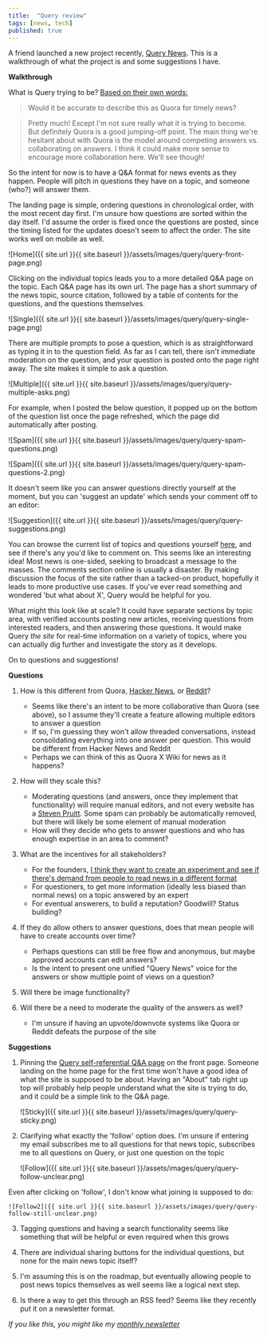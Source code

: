 ```yaml
---
title:  "Query review"  
tags: [news, tech]
published: true
---
```


A friend launched a new project recently, [Query News](https://query.news/ "Query"). This is a walkthrough of what the project is and some suggestions I have.

**Walkthrough**

What is Query trying to be? [Based on their own words:](https://query.news/s/we-launched-kinda)

> Would it be accurate to describe this as Quora for timely news? 

> Pretty much! Except I'm not sure really what it is trying to become. But definitely Quora is a good jumping-off point. The main thing we're hesitant about with Quora is the model around competing answers vs. collaborating on answers. I think it could make more sense to encourage more collaboration here. We'll see though!

So the intent for now is to have a Q&A format for news events as they happen. People will pitch in questions they have on a topic, and someone (who?) will answer them. 

The landing page is simple, ordering questions in chronological order, with the most recent day first. I'm unsure how questions are sorted within the day itself. I'd assume the order is fixed once the questions are posted, since the timing listed for the updates doesn't seem to affect the order. The site works well on mobile as well.

![Home]({{ site.url }}{{ site.baseurl }}/assets/images/query/query-front-page.png)

Clicking on the individual topics leads you to a more detailed Q&A page on the topic. Each Q&A page has its own url. The page has a short summary of the news topic, source citation, followed by a table of contents for the questions, and the questions themselves.

![Single]({{ site.url }}{{ site.baseurl }}/assets/images/query/query-single-page.png)

There are multiple prompts to pose a question, which is as straightforward as typing it in to the question field. As far as I can tell, there isn't immediate moderation on the question, and your question is posted onto the page right away. The site makes it simple to ask a question.

![Multiple]({{ site.url }}{{ site.baseurl }}/assets/images/query/query-multiple-asks.png)

For example, when I posted the below question, it popped up on the bottom of the question list once the page refreshed, which the page did automatically after posting.

![Spam]({{ site.url }}{{ site.baseurl }}/assets/images/query/query-spam-questions.png)

![Spam]({{ site.url }}{{ site.baseurl }}/assets/images/query/query-spam-questions-2.png)

It doesn't seem like you can answer questions directly yourself at the moment, but you can 'suggest an update' which sends your comment off to an editor:

![Suggestion]({{ site.url }}{{ site.baseurl }}/assets/images/query/query-suggestions.png)

You can browse the current list of topics and questions yourself [here](https://query.news/ "Query"), and see if there's any you'd like to comment on. This seems like an interesting idea! Most news is one-sided, seeking to broadcast a message to the masses. The comments section online is usually a disaster. By making discussion the focus of the site rather than a tacked-on product, hopefully it leads to more productive use cases. If you've ever read something and wondered 'but what about X', Query would be helpful for you.

What might this look like at scale? It could have separate sections by topic area, with verified accounts posting new articles, receiving questions from interested readers, and then answering those questions. It would make Query *the site* for real-time information on a variety of topics, where you can actually dig further and investigate the story as it develops. 

On to questions and suggestions!

**Questions**

1. How is this different from Quora, [Hacker News](https://news.ycombinator.com/ "HN"), or [Reddit](https://www.reddit.com/)?
    * Seems like there's an intent to be more collaborative than Quora (see above), so I assume they'll create a feature allowing multiple editors to answer a question
    * If so, I'm guessing they won't allow threaded conversations, instead consolidating everything into one answer per question. This would be different from Hacker News and Reddit
    * Perhaps we can think of this as Quora X Wiki for news as it happens? 
    
2. How will they scale this?
    * Moderating questions (and answers, once they implement that functionality) will require manual editors, and not every website has a [Steven Pruitt](https://www.cbsnews.com/news/meet-the-man-behind-a-third-of-whats-on-wikipedia/ "Steven"). Some spam can probably be automatically removed, but there will likely be some element of manual moderation
    * How will they decide who gets to answer questions and who has enough expertise in an area to comment?
    
3. What are the incentives for all stakeholders?
    * For the founders, [I think they want to create an experiment and see if there's demand from people to read news in a different format](https://query.news/s/we-launched-kinda/q/what-are-your-short-term-goals-for-the-query#q-52 "ST goals")
    * For questioners, to get more information (ideally less biased than normal news) on a topic answered by an expert
    * For eventual answerers, to build a reputation? Goodwill? Status building?
    
4. If they do allow others to answer questions, does that mean people will have to create accounts over time? 
    * Perhaps questions can still be free flow and anonymous, but maybe approved accounts can edit answers?
    * Is the intent to present one unified "Query News" voice for the answers or show multiple point of views on a question?

5. Will there be image functionality? 

6. Will there be a need to moderate the quality of the answers as well?
    * I'm unsure if having an upvote/downvote systems like Quora or Reddit defeats the purpose of the site
    
**Suggestions**

1. Pinning the [Query self-referential Q&A page](https://query.news/s/we-launched-kinda/ "Query Q&A") on the front page. Someone landing on the home page for the first time won't have a good idea of what the site is supposed to be about. Having an "About" tab right up top will probably help people understand what the site is trying to do, and it could be a simple link to the Q&A page.

    ![Sticky]({{ site.url }}{{ site.baseurl }}/assets/images/query/query-sticky.png)

2. Clarifying what exactly the 'follow' option does. I'm unsure if entering my email subscribes me to all questions for that news topic, subscribes me to all questions on Query, or just one question on the topic

    ![Follow]({{ site.url }}{{ site.baseurl }}/assets/images/query/query-follow-unclear.png)

Even after clicking on 'follow', I don't know what joining is supposed to do:

    ![Follow2]({{ site.url }}{{ site.baseurl }}/assets/images/query/query-follow-still-unclear.png)

3. Tagging questions and having a search functionality seems like something that will be helpful or even required when this grows 

4. There are individual sharing buttons for the individual questions, but none for the main news topic itself? 

5. I'm assuming this is on the roadmap, but eventually allowing people to post news topics themselves as well seems like a logical next step. 

6. Is there a way to get this through an RSS feed? Seems like they recently put it on a newsletter format.

*If you like this, you might like my [monthly newsletter](https://avoidboringpeople.substack.com/ "ABP")*
